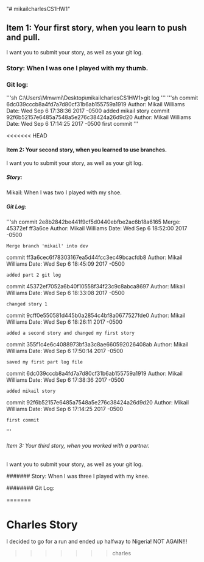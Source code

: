 "# mikailcharlesCS1HW1" 

## Item 1: Your first story, when you learn to push and pull. 
I want you to submit your story, as well as your git log.

### Story: When I was one I played with my thumb.

### Git log:
'''sh
C:\Users\Mmwmi\Desktop\mikailcharlesCS1HW1>git log
'''
'''sh
commit 6dc039cccb8a4fd7a7d80cf31b6ab155759a1919
Author: Mikail Williams <Mikail Williams>
Date:   Wed Sep 6 17:38:36 2017 -0500
    added mikail story
commit 92f6b52157e6485a7548a5e276c38424a26d9d20
Author: Mikail Williams <Mikail Williams>
Date:   Wed Sep 6 17:14:25 2017 -0500
    first commit
'''

<<<<<<< HEAD
#### Item 2: Your second story, when you learned to use branches.
I want you to submit your story, as well as your git log.

##### Story:

Mikail: When I was two I played with my shoe.

##### Git Log: 
'''sh
commit 2e8b2842be441f9cf5d0440ebfbe2ac6b18a6165
Merge: 45372ef ff3a6ce
Author: Mikail Williams <Mikail Williams>
Date:   Wed Sep 6 18:52:00 2017 -0500

    Merge branch 'mikail' into dev

commit ff3a6cec6f78303167ea5d44fcc3ec49bcacfdb8
Author: Mikail Williams <Mikail Williams>
Date:   Wed Sep 6 18:45:09 2017 -0500

    added part 2 git log

commit 45372ef7052a6b40f10558f34f23c9c8abca8697
Author: Mikail Williams <Mikail Williams>
Date:   Wed Sep 6 18:33:08 2017 -0500

    changed story 1

commit 9cff0e550581d445b0a2854c4bf8a0677527fde0
Author: Mikail Williams <Mikail Williams>
Date:   Wed Sep 6 18:26:11 2017 -0500

    added a second story and changed my first story

commit 355f1c4e6c4088973bf3a3c8ae660592026408ab
Author: Mikail Williams <Mikail Williams>
Date:   Wed Sep 6 17:50:14 2017 -0500

    saved my first part log file

commit 6dc039cccb8a4fd7a7d80cf31b6ab155759a1919
Author: Mikail Williams <Mikail Williams>
Date:   Wed Sep 6 17:38:36 2017 -0500

    added mikail story

commit 92f6b52157e6485a7548a5e276c38424a26d9d20
Author: Mikail Williams <Mikail Williams>
Date:   Wed Sep 6 17:14:25 2017 -0500

    first commit


'''

###### Item 3: Your third story, when you worked with a partner. 
I want you to submit your story, as well as your git log.

####### Story: When I was three I played with my knee.

######## Git Log:

=======
# Charles Story

I decided to go for a run and ended up halfway to Nigeria! NOT AGAIN!!!
>>>>>>> charles
